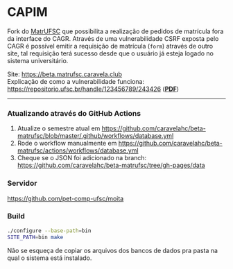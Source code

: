 CAPIM
=====

Fork do [MatrUFSC](https://github.com/caravelahc/capim) que possibilita a realização de pedidos de matrícula fora da interface do CAGR. Através de uma vulnerabilidade CSRF exposta pelo CAGR é possível emitir a requisição de matrícula (`form`) através de outro site, tal requisição terá sucesso desde que o usuário já esteja logado no sistema universitário.

Site: https://beta.matrufsc.caravela.club<br>
Explicação de como a vulnerabilidade funciona: https://repositorio.ufsc.br/handle/123456789/243426 ([**PDF**](https://repositorio.ufsc.br/bitstream/handle/123456789/243426/TCC_Artur_Barichello.pdf?sequence=1&isAllowed=y))

-----

### Atualizando através do GitHub Actions
1. Atualize o semestre atual em https://github.com/caravelahc/beta-matrufsc/blob/master/.github/workflows/database.yml
2. Rode o workflow manualmente em https://github.com/caravelahc/beta-matrufsc/actions/workflows/database.yml
3. Cheque se o JSON foi adicionado na branch: https://github.com/caravelahc/beta-matrufsc/tree/gh-pages/data

### Servidor

https://github.com/pet-comp-ufsc/moita

### Build

```bash
./configure --base-path=bin
SITE_PATH=bin make
```

Não se esqueça de copiar os arquivos dos bancos de dados pra pasta na qual o sistema está instalado.
